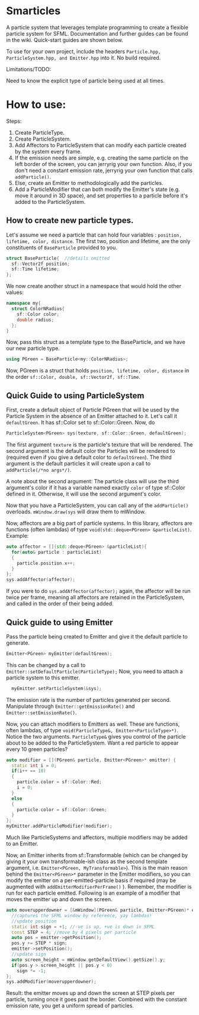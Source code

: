 # Smarticles
A particle system that leverages template programming to create a flexible particle system for SFML.
Documentation and further guides can be found in the wiki. Quick-start guides are shown below.

To use for your own project, include the headers `Particle.hpp, ParticleSystem.hpp, and Emitter.hpp` into it. No build required.

Limitations/TODO:

  Need to know the explicit type of particle being used at all times.

# How to use:

Steps:
1. Create ParticleType.
2. Create ParticleSystem.
3. Add Affectors to ParticleSystem that can modify each particle created by the system every frame.
4. If the emission needs are simple, e.g. creating the same particle on the left border of the screen, you can jerryrig your own function. Also, if you don't need a constant emission rate, jerryrig your own function that calls `addParticle()`.
5. Else, create an Emitter to methodologically add the particles.
6. Add a ParticleModifier that can both modify the Emitter's state (e.g. move it around in 3D space), and set properties to a particle before it's added to the ParticleSystem.

## How to create new particle types.
Let's assume we need a particle that can hold four variables : `position, lifetime, color, distance`.
The first two, position and lifetime, are the only constituents of `BaseParticle` provided to you. 
```cpp
struct BaseParticle{  //details omitted
  sf::Vector2f position;
  sf::Time lifetime;
};
```
We now create another struct in a namespace that would hold the other values:
```cpp
namespace my{
  struct ColorNRadius{
    sf::Color color;
    double radius;
  };
}
```
Now, pass this struct as a template type to the BaseParticle, and we have our new particle type.
```cpp
using PGreen = BaseParticle<my::ColorNRadius>;
```
Now, PGreen is a struct that holds `position, lifetime, color, distance` in the order `sf::Color, double, sf::Vector2f, sf::Time`. 

## Quick Guide to using ParticleSystem
First, create a default object of Particle PGreen that will be used by the Particle System in the absence of an Emitter attached to it. Let's call it `defaultGreen`. It has sf::Color set to sf::Color::Green.
Now, do 
```cpp
ParticleSystem<PGreen> sys(texture, sf::Color::Green, defaultGreen);
```
The first argument `texture` is the particle's texture that will be rendered. The second argument is the default color the Particles will be rendered to (required even if you give a default color to `defaultGreen`). The third argument is the default particles it will create upon a call to `addParticle(/*no args*/)`.

A note about the second argument: The particle class will use the third argument's color if it has a variable named exactly `color` of type sf::Color defined in it. Otherwise, it will use the second argument's color.

Now that you have a ParticleSystem, you can call any of the `addParticle()` overloads. `mWindow.draw(sys` will draw them to mWindow.

Now, affectors are a big part of particle systems. In this library, affectors are functions (often lambdas) of type `void(std::deque<PGreen> &particleList)`.
Example:
```cpp
auto affector = [](std::deque<PGreen> &particleList){
  for(auto& particle : particleList)
  { 
    particle.position.x++;
  }
};
sys.addAffector(affector);
```
If you were to do `sys.addAffector(affector);` again, the affector will be run twice per frame, meaning all affectors are retained in the ParticleSystem, and called in the order of their being added.

## Quick guide to using Emitter
Pass the particle being created to Emitter and give it the default particle to generate. 
```cpp
Emitter<PGreen> myEmitter(defaultGreen);
```
This can be changed by a call to `Emitter::setDefaultParticle(ParticleType);`
Now, you need to attach a particle system to this emitter. 
```cpp
  myEmitter.setParticleSystem(&sys);
```
The emission rate is the number of particles generated per second. Manipulate through `Emitter::getEmissionRate()` and `Emitter::setEmissionRate()`.

Now, you can attach modifiers to Emitters as well. These are functions, often lambdas, of type `void(ParticleType&, Emitter<ParticleType>*)`.
Notice the two arguments. 
`ParticleType&` gives you control of the particle about to be added to the ParticleSystem. Want a red particle to appear every 10 green particles?
```cpp
auto modifier = [](PGreen& particle, Emitter<PGreen>* emitter) {
  static int i = 0;
  if(i++ == 10)
  {
    particle.color = sf::Color::Red;
    i = 0;
  }
  else
  {
    particle.color = sf::Color::Green;
  }
};
myEmitter.addParticleModifier(modifier);
```
Much like ParticleSystems and affectors, multiple modifiers may be added to an Emitter.

Now, an Emitter inherits from sf::Transformable (which can be changed by giving it your own transformable-ish class as the second template argument, i.e. `Emitter<PGreen, MyTransformable>`). This is the main reason behind the `Emitter<PGreen>*` parameter in the Emitter modifiers, so you can modify the emitter on a per-emitted-particle basis if required (may be augmented with `addEmitterModifierPerFrame()` ). Remember, the modifier is run for each particle emitted.
Following is an example of a modifier that moves the emitter up and down the screen.
```cpp
auto moverupperdowner = [&mWindow](PGreen& particle, Emitter<PGreen)* emitter){
  //captures the SFML window by reference, yay lambdas!
  //update position
  static int sign = +1; //-ve is up, +ve is down in SFML
  const STEP = 4; //move by 4 pixels per particle
  auto pos = emitter->getPosition();
  pos.y += STEP * sign;
  emitter->setPosition();
  //update sign
  auto screen_height = mWindow.getDefaultView().getSize().y;
  if(pos.y > screen_height || pos.y < 0)
    sign *= -1;
};
sys.addModifier(moverupperdowner);
```

Result: the emitter moves up and down the screen at STEP pixels per particle, turning once it goes past the border. Combined with the constant emission rate, you get a uniform spread of particles.
